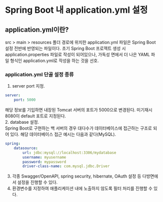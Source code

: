 # Spring Boot 내 application.yml 설정
## application.yml이란?
src > main > resources 폴더 경로에 위치한 application.yml 파일은 Spring Boot 설정 전반에 반영되는 파일이다. 초기 Spring Boot 프로젝트 생성 시 application.properties 파일로 작성이 되어있으나, 가독성 면에서 더 나은 YAML 파일 형식인 application.yml로 작성을 하는 것을 선호.  
### application.yml 단골 설정 종류
1. server port 지정.
```yaml
server:
    port: 5000
```
해당 정보를 기입하면 내장된 Tomcat 서버의 포트가 5000으로 변경된다. 미기재시 8080이 default 포트로 지정된다.  
2. database 설정.  
Spring Boot로 구현하는 백 서버의 경우 대다수가 데이터베이스에 접근하는 구조로 되어 있다. 해당 데이터베이스 접근 예시는 다음과 같다(MySQL).
```yaml
spring:
    datasource:
        url: jdbc:mysql://localhost:3306/mydatabase
        username: myusername
        password: mypassword
        driver-class-name: com.mysql.jdbc.Driver
```
3. 각종 Swagger/OpenAPI, spring security, hibernate, OAuth 설정 등 다방면에서 설정을 진행할 수 있다.
4. 환경변수를 지정하여 애플리케이션 내에 노출하지 않도록 필터 처리를 진행할 수 있다.